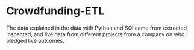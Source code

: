 # Crowdfunding-ETL
 The data explained in the data with Python and SQl came from extracted, inspected, and live data from different projects from a company on who pledged live outcomes. 

